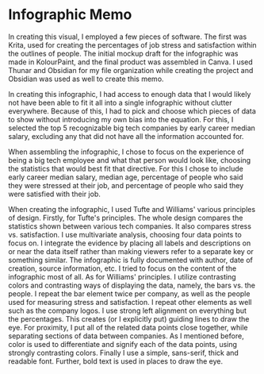 # Infographic Memo

In creating this visual, I employed a few pieces of software. The first was Krita, used for creating the percentages of job stress and satisfaction within the outlines of people. The initial mockup draft for the infographic was made in KolourPaint, and the final product was assembled in Canva. I used Thunar and Obsidian for my file organization while creating the project and Obsidian was used as well to create this memo.

In creating this infographic, I had access to enough data that I would likely not have been able to fit it all into a single infographic without clutter everywhere. Because of this, I had to pick and choose which pieces of data to show without introducing my own bias into the equation. For this, I selected the top 5 recognizable big tech companies by early career median salary, excluding any that did not have all the information accounted for.

When assembling the infographic, I chose to focus on the experience of being a big tech employee and what that person would look like, choosing the statistics that would best fit that directive. For this I chose to include early career median salary, median age, percentage of people who said they were stressed at their job, and percentage of people who said they were satisfied with their job.

When creating the infographic, I used Tufte and Williams' various principles of design. Firstly, for Tufte's principles. The whole design compares the statistics shown between various tech companies. It also compares stress vs. satisfaction. I use multivariate analysis, choosing four data points to focus on. I integrate the evidence by placing all labels and descriptions on or near the data itself rather than making viewers refer to a separate key or something similar. The infographic is fully documented with author, date of creation, source information, etc. I tried to focus on the content of the infographic most of all. As for Williams' principles. I utilize contrasting colors and contrasting ways of displaying the data, namely, the bars vs. the people. I repeat the bar element twice per company, as well as the people used for measuring stress and satisfaction. I repeat other elements as well such as the company logos. I use strong left alignment on everything but the percentages. This creates (or I explicitly put) guiding lines to draw the eye. For proximity, I put all of the related data points close together, while separating sections of data between companies. As I mentioned before, color is used to differentiate and signify each of the data points, using strongly contrasting colors. Finally I use a simple, sans-serif, thick and readable font. Further, bold text is used in places to draw the eye.
